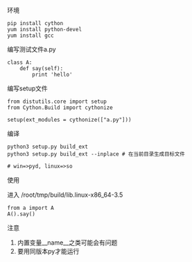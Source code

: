 环境


```
pip install cython
yum install python-devel
yum install gcc
```

编写测试文件a.py

```
class A:
    def say(self):
        print 'hello'
```

编写setup文件

```
from distutils.core import setup
from Cython.Build import cythonize

setup(ext_modules = cythonize(["a.py"]))
```

编译

```
python3 setup.py build_ext
python3 setup.py build_ext --inplace # 在当前目录生成目标文件

# win=>pyd, linux=>so
```

使用

进入 /root/tmp/build/lib.linux-x86_64-3.5

```
from a import A
A().say()
```

注意

1. 内置变量__name__之类可能会有问题
2. 要用同版本py才能运行
